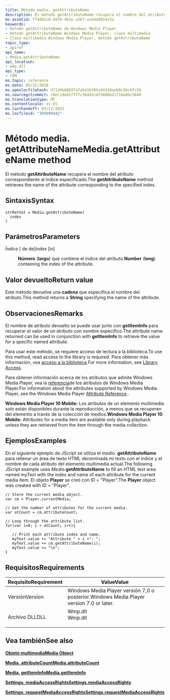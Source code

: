 ```yaml
---
title: Método media. getAttributeName
description: El método getAttributeName recupera el nombre del atributo correspondiente al índice especificado.
ms.assetid: f74d81c6-49f8-4b1e-a367-acb4a0914c5a
keywords:
- método getAttributeName de Windows Media Player
- método getAttributeName Windows Media Player, clase multimedia
- Clase multimedia Windows Media Player, método getAttributeName
topic_type:
- apiref
api_name:
- Media.getAttributeName
api_location:
- wmp.dll
api_type:
- COM
ms.topic: reference
ms.date: 05/31/2018
ms.openlocfilehash: d7134b68837a7a5d1b765c64320ae68c56c6fc56
ms.sourcegitcommit: c8ec1ded1ffffc364d3c4f560bb2171da0dc5040
ms.translationtype: MT
ms.contentlocale: es-ES
ms.lasthandoff: 03/22/2021
ms.locfileid: "105699442"
---
```

# <a name="mediagetattributename-method"></a><span data-ttu-id="a845e-106">Método media. getAttributeName</span><span class="sxs-lookup"><span data-stu-id="a845e-106">Media.getAttributeName method</span></span>

<span data-ttu-id="a845e-107">El método **getAttributeName** recupera el nombre del atributo correspondiente al índice especificado.</span><span class="sxs-lookup"><span data-stu-id="a845e-107">The **getAttributeName** method retrieves the name of the attribute corresponding to the specified index.</span></span>

## <a name="syntax"></a><span data-ttu-id="a845e-108">Sintaxis</span><span class="sxs-lookup"><span data-stu-id="a845e-108">Syntax</span></span>


```JScript
strRetVal = Media.getAttributeName(
  index
)
```



## <a name="parameters"></a><span data-ttu-id="a845e-109">Parámetros</span><span class="sxs-lookup"><span data-stu-id="a845e-109">Parameters</span></span>

<dl> <dt>

<span data-ttu-id="a845e-110">*Índice* \[ de de\]</span><span class="sxs-lookup"><span data-stu-id="a845e-110">*index* \[in\]</span></span>
</dt> <dd>

<span data-ttu-id="a845e-111">**Número** (**largo**) que contiene el índice del atributo.</span><span class="sxs-lookup"><span data-stu-id="a845e-111">**Number** (**long**) containing the index of the attribute.</span></span>

</dd> </dl>

## <a name="return-value"></a><span data-ttu-id="a845e-112">Valor devuelto</span><span class="sxs-lookup"><span data-stu-id="a845e-112">Return value</span></span>

<span data-ttu-id="a845e-113">Este método devuelve una **cadena** que especifica el nombre del atributo.</span><span class="sxs-lookup"><span data-stu-id="a845e-113">This method returns a **String** specifying the name of the attribute.</span></span>

## <a name="remarks"></a><span data-ttu-id="a845e-114">Observaciones</span><span class="sxs-lookup"><span data-stu-id="a845e-114">Remarks</span></span>

<span data-ttu-id="a845e-115">El nombre de atributo devuelto se puede usar junto con **getItemInfo** para recuperar el valor de un atributo con nombre específico.</span><span class="sxs-lookup"><span data-stu-id="a845e-115">The attribute name returned can be used in conjunction with **getItemInfo** to retrieve the value for a specific named attribute.</span></span>

<span data-ttu-id="a845e-116">Para usar este método, se requiere acceso de lectura a la biblioteca.</span><span class="sxs-lookup"><span data-stu-id="a845e-116">To use this method, read access to the library is required.</span></span> <span data-ttu-id="a845e-117">Para obtener más información, vea [acceso a la biblioteca](library-access.md).</span><span class="sxs-lookup"><span data-stu-id="a845e-117">For more information, see [Library Access](library-access.md).</span></span>

<span data-ttu-id="a845e-118">Para obtener información acerca de los atributos que admite Windows Media Player, vea la [referencia](attribute-reference.md)de los atributos de Windows Media Player.</span><span class="sxs-lookup"><span data-stu-id="a845e-118">For information about the attributes supported by Windows Media Player, see the Windows Media Player [Attribute Reference](attribute-reference.md)..</span></span>

<span data-ttu-id="a845e-119">**Windows Media Player 10 Mobile:** Los atributos de un elemento multimedia solo están disponibles durante la reproducción, a menos que se recuperen del elemento a través de la colección de medios.</span><span class="sxs-lookup"><span data-stu-id="a845e-119">**Windows Media Player 10 Mobile:** Attributes for a media item are available only during playback unless they are retrieved from the item through the media collection.</span></span>

## <a name="examples"></a><span data-ttu-id="a845e-120">Ejemplos</span><span class="sxs-lookup"><span data-stu-id="a845e-120">Examples</span></span>

<span data-ttu-id="a845e-121">En el siguiente ejemplo de JScript se utiliza el *medio*. **getAttributeName** para rellenar un área de texto HTML denominada mi texto con el índice y el nombre de cada atributo del elemento multimedia actual.</span><span class="sxs-lookup"><span data-stu-id="a845e-121">The following JScript example uses *Media*.**getAttributeName** to fill an HTML text area named myText with the index and name of each attribute for the current media item.</span></span> <span data-ttu-id="a845e-122">El objeto **Player** se creó con ID = "Player".</span><span class="sxs-lookup"><span data-stu-id="a845e-122">The **Player** object was created with ID = "Player".</span></span>


```JScript
// Store the current media object.
var cm = Player.currentMedia;

// Get the number of attributes for the current media. 
var atCount = cm.attributeCount;

// Loop through the attribute list.
for(var i=0; i < atCount; i++){
   
   // Print each attribute index and name.   
   myText.value += "Attribute " + i +": ";
   myText.value += cm.getAttributeName(i);
   myText.value += "\n";
}

```



## <a name="requirements"></a><span data-ttu-id="a845e-123">Requisitos</span><span class="sxs-lookup"><span data-stu-id="a845e-123">Requirements</span></span>



| <span data-ttu-id="a845e-124">Requisito</span><span class="sxs-lookup"><span data-stu-id="a845e-124">Requirement</span></span> | <span data-ttu-id="a845e-125">Value</span><span class="sxs-lookup"><span data-stu-id="a845e-125">Value</span></span> |
|--------------------|------------------------------------------------------------------------------------|
| <span data-ttu-id="a845e-126">Versión</span><span class="sxs-lookup"><span data-stu-id="a845e-126">Version</span></span><br/> | <span data-ttu-id="a845e-127">Windows Media Player versión 7,0 o posterior.</span><span class="sxs-lookup"><span data-stu-id="a845e-127">Windows Media Player version 7.0 or later.</span></span><br/>                              |
| <span data-ttu-id="a845e-128">Archivo DLL</span><span class="sxs-lookup"><span data-stu-id="a845e-128">DLL</span></span><br/>     | <dl> <span data-ttu-id="a845e-129"><dt>Wmp.dll</dt></span><span class="sxs-lookup"><span data-stu-id="a845e-129"><dt>Wmp.dll</dt></span></span> </dl> |



## <a name="see-also"></a><span data-ttu-id="a845e-130">Vea también</span><span class="sxs-lookup"><span data-stu-id="a845e-130">See also</span></span>

<dl> <dt>

[<span data-ttu-id="a845e-131">**Objeto multimedia**</span><span class="sxs-lookup"><span data-stu-id="a845e-131">**Media Object**</span></span>](media-object.md)
</dt> <dt>

[<span data-ttu-id="a845e-132">**Media. attributeCount**</span><span class="sxs-lookup"><span data-stu-id="a845e-132">**Media.attributeCount**</span></span>](media-attributecount.md)
</dt> <dt>

[<span data-ttu-id="a845e-133">**Media. getItemInfo**</span><span class="sxs-lookup"><span data-stu-id="a845e-133">**Media.getItemInfo**</span></span>](media-getiteminfo.md)
</dt> <dt>

[<span data-ttu-id="a845e-134">**Settings. mediaAccessRights**</span><span class="sxs-lookup"><span data-stu-id="a845e-134">**Settings.mediaAccessRights**</span></span>](settings-mediaaccessrights.md)
</dt> <dt>

[<span data-ttu-id="a845e-135">**Settings. requestMediaAccessRights**</span><span class="sxs-lookup"><span data-stu-id="a845e-135">**Settings.requestMediaAccessRights**</span></span>](settings-requestmediaaccessrights.md)
</dt> </dl>

 

 





